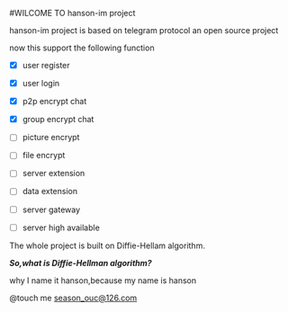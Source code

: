 #WILCOME TO hanson-im project

hanson-im project is based on telegram protocol
an open source project

now this support the following function 

- [x] user register
- [x] user login
- [x] p2p encrypt chat 
- [x] group encrypt chat
- [ ] picture encrypt
- [ ] file encrypt
- [ ] server extension
- [ ] data extension
- [ ] server gateway
- [ ] server high available



The whole project is built on Diffie-Hellam algorithm.

***So,what is Diffie-Hellman algorithm?***

[the article about the Diffie-Hellman protocol]: http://cs.indstate.edu/~skallam/doc.pdf




why I name it hanson,because my name is hanson

@touch me season_ouc@126.com



